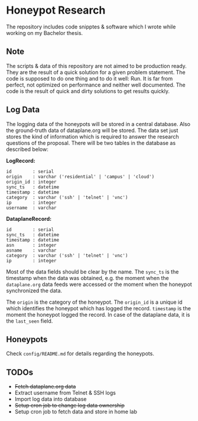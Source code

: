 # Honeypot Research

The repository includes code snipptes & software which I wrote while working on
my Bachelor thesis.

## Note

The scripts & data of this repository are not aimed to be production ready. They
are the result of a quick solution for a given problem statement. The code is
supposed to do one thing and to do it well: Run. It is far from perfect, not
optimized on performance and neither well documented. The code is the result of
quick and dirty solutions to get results quickly.


## Log Data

The logging data of the honeypots will be stored in a central database. Also the
ground-truth data of dataplane.org will be stored. The data set just stores the
kind of information which is required to answer the research questions of the
proposal. There will be two tables in the database as described below:

**LogRecord:**

```
id        : serial
origin    : varchar ('residential' | 'campus' | 'cloud')
origin_id : integer
sync_ts   : datetime
timestamp : datetime
category  : varchar ('ssh' | 'telnet' | 'vnc')
ip        : integer
username  : varchar
```

**DataplaneRecord:**

```
id        : serial
sync_ts   : datetime
timestamp : datetime
asn       : integer
asname    : varchar
category  : varchar ('ssh' | 'telnet' | 'vnc')
ip        : integer
```

Most of the data fields should be clear by the name. The `sync_ts` is the
timestamp when the data was obtained, e.g. the moment when the `dataplane.org`
data feeds were accessed or the moment when the honeypot synchronized the data.

The `origin` is the category of the honeypot. The `origin_id` is a unique id
which identifies the honeypot which has logged the record. `timestamp` is the
moment the honeypot logged the record. In case of the dataplane data, it is the
`last_seen` field.


## Honeypots

Check `config/README.md` for details regarding the honeypots.


## TODOs

* ~~Fetch dataplane.org data~~
* Extract username from Telnet & SSH logs
* Import log data into database
* ~~Setup cron job to change log data ownership~~
* Setup cron job to fetch data and store in home lab

